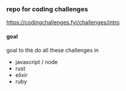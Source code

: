 ### repo for coding challenges

https://codingchallenges.fyi/challenges/intro 

#### goal 
goal to the do all these challenges in 
- javascript / node
- rust 
- elixir 
- ruby
